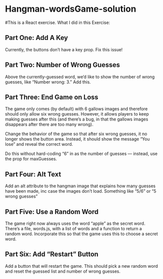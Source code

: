 # Hangman-wordsGame-solution

#This is a React exercise. What I did in this Exercise: 

## Part One: Add A Key
Currently, the buttons don’t have a key prop. Fix this issue!

## Part Two: Number of Wrong Guesses
Above the currently-guessed word, we’d like to show the number of wrong guesses, like “Number wrong: 3.” Add this.

## Part Three: End Game on Loss
The game only comes (by default) with 6 gallows images and therefore should only allow six wrong guesses. However, it allows players to keep making guesses after this (and there’s a bug, in that the gallows images disappears after there are too many wrong).

Change the behavior of the game so that after six wrong guesses, it no longer shows the button area. Instead, it should show the message “You lose” and reveal the correct word.

Do this without hard-coding “6” in as the number of guesses — instead, use the prop for maxGuesses.

## Part Four: Alt Text
Add an alt attribute to the hangman image that explains how many guesses have been made, inc case the images don’t load. Something like “5/6” or “5 wrong guesses”

## Part Five: Use a Random Word
The game right now always uses the word “apple” as the secret word. There’s a file, words.js, with a list of words and a function to return a random word. Incorporate this so that the game uses this to choose a secret word.

## Part Six: Add “Restart” Button
Add a button that will restart the game. This should pick a new random word and reset the guessed list and number of wrong guesses.
